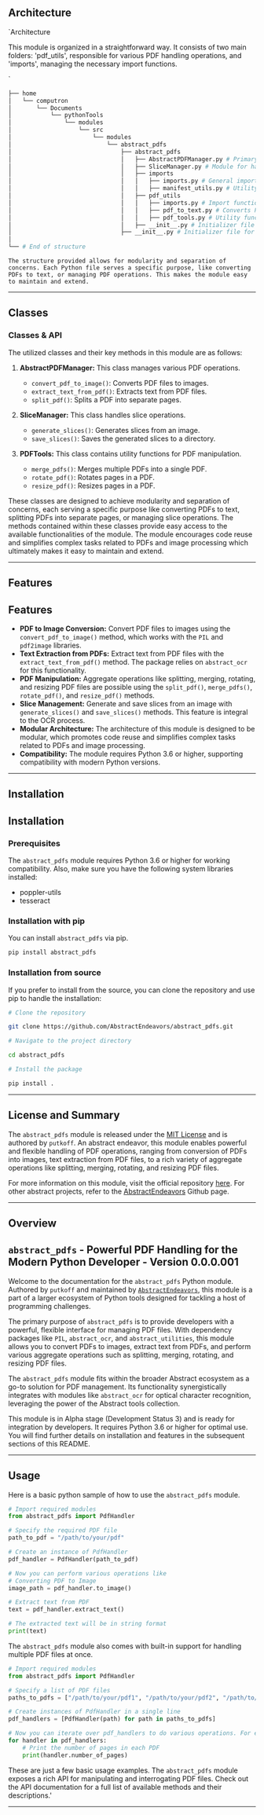 ## Architecture

`Architecture

This module is organized in a straightforward way. It consists of two main folders: 'pdf_utils', responsible for various PDF handling operations, and 'imports', managing the necessary import functions.

`
```bash
├── home
│   └── computron
│       └── Documents
│           └── pythonTools
│               └── modules
│                   └── src
│                       └── modules
│                           └── abstract_pdfs
│                               ├── abstract_pdfs
│                               │   ├── AbstractPDFManager.py # Primary module for managing PDF operations
│                               │   ├── SliceManager.py # Module for handling slice operations
│                               │   ├── imports
│                               │   │   ├── imports.py # General import functions used across the module
│                               │   │   ├── manifest_utils.py # Utility functions for manifest handling
│                               │   ├── pdf_utils
│                               │   │   ├── imports.py # Import functions for PDF utilities
│                               │   │   ├── pdf_to_text.py # Converts PDF files to text
│                               │   │   ├── pdf_tools.py # Utility functions for PDF manipulation
│                               │   ├── __init__.py # Initializer file for the abstract_pdfs module
│                               ├── __init__.py # Initializer file for the outer structure
│
└── # End of structure
```
`The structure provided allows for modularity and separation of concerns. Each Python file serves a specific purpose, like converting PDFs to text, or managing PDF operations. This makes the module easy to maintain and extend.`

---



## Classes

### Classes & API
The utilized classes and their key methods in this module are as follows:

1. **AbstractPDFManager:** This class manages various PDF operations.
   * `convert_pdf_to_image()`: Converts PDF files to images.
   * `extract_text_from_pdf()`: Extracts text from PDF files.
   * `split_pdf()`: Splits a PDF into separate pages.

2. **SliceManager:** This class handles slice operations.
   * `generate_slices()`: Generates slices from an image.
   * `save_slices()`: Saves the generated slices to a directory.

3. **PDFTools:** This class contains utility functions for PDF manipulation.
   * `merge_pdfs()`: Merges multiple PDFs into a single PDF.
   * `rotate_pdf()`: Rotates pages in a PDF.
   * `resize_pdf()`: Resizes pages in a PDF.

These classes are designed to achieve modularity and separation of concerns, each serving a specific purpose like converting PDFs to text, splitting PDFs into separate pages, or managing slice operations. The methods contained within these classes provide easy access to the available functionalities of the module. The module encourages code reuse and simplifies complex tasks related to PDFs and image processing which ultimately makes it easy to maintain and extend.

---



## Features

## Features

- **PDF to Image Conversion:** Convert PDF files to images using the `convert_pdf_to_image()` method, which works with the `PIL` and `pdf2image` libraries.
- **Text Extraction from PDFs:** Extract text from PDF files with the `extract_text_from_pdf()` method. The package relies on `abstract_ocr` for this functionality.
- **PDF Manipulation:** Aggregate operations like splitting, merging, rotating, and resizing PDF files are possible using the `split_pdf()`, `merge_pdfs()`, `rotate_pdf()`, and `resize_pdf()` methods.
- **Slice Management:** Generate and save slices from an image with `generate_slices()` and `save_slices()` methods. This feature is integral to the OCR process.
- **Modular Architecture:** The architecture of this module is designed to be modular, which promotes code reuse and simplifies complex tasks related to PDFs and image processing. 
- **Compatibility:** The module requires Python 3.6 or higher, supporting compatibility with modern Python versions.

---



## Installation

## Installation

### Prerequisites

The `abstract_pdfs` module requires Python 3.6 or higher for working compatibility. Also, make sure you have the following system libraries installed:

- poppler-utils
- tesseract

### Installation with pip

You can install `abstract_pdfs` via pip.

```bash
pip install abstract_pdfs
```

### Installation from source

If you prefer to install from the source, you can clone the repository and use pip to handle the installation:

```bash
# Clone the repository

git clone https://github.com/AbstractEndeavors/abstract_pdfs.git

# Navigate to the project directory

cd abstract_pdfs

# Install the package

pip install .
```

---




## License and Summary

The `abstract_pdfs` module is released under the [MIT License](https://opensource.org/licenses/MIT) and is authored by `putkoff`. An abstract endeavor, this module enables powerful and flexible handling of PDF operations, ranging from conversion of PDFs into images, text extraction from PDF files, to a rich variety of aggregate operations like splitting, merging, rotating, and resizing PDF files.

For more information on this module, visit the official repository [here](https://github.com/AbstractEndeavors/abstract_pdfs). For other abstract projects, refer to the [AbstractEndeavors](https://github.com/AbstractEndeavors) Github page.

---



## Overview

## `abstract_pdfs` - Powerful PDF Handling for the Modern Python Developer - Version 0.0.0.001

Welcome to the documentation for the `abstract_pdfs` Python module. Authored by `putkoff` and maintained by [`AbstractEndeavors`](https://github.com/AbstractEndeavors), this module is a part of a larger ecosystem of Python tools designed for tackling a host of programming challenges.

The primary purpose of `abstract_pdfs` is to provide developers with a powerful, flexible interface for managing PDF files. With dependency packages like `PIL`, `abstract_ocr`, and `abstract_utilities`, this module allows you to convert PDFs to images, extract text from PDFs, and perform various aggregate operations such as splitting, merging, rotating, and resizing PDF files.

The `abstract_pdfs` module fits within the broader Abstract ecosystem as a go-to solution for PDF management. Its functionality synergistically integrates with modules like `abstract_ocr` for optical character recognition, leveraging the power of the Abstract tools collection.

This module is in Alpha stage (Development Status 3) and is ready for integration by developers. It requires Python 3.6 or higher for optimal use. You will find further details on installation and features in the subsequent sections of this README.

---



## Usage

Here is a basic python sample of how to use the `abstract_pdfs` module.

``` python
# Import required modules
from abstract_pdfs import PdfHandler

# Specify the required PDF file
path_to_pdf = "/path/to/your/pdf"

# Create an instance of PdfHandler
pdf_handler = PdfHandler(path_to_pdf)

# Now you can perform various operations like
# Converting PDF to Image
image_path = pdf_handler.to_image()

# Extract text from PDF
text = pdf_handler.extract_text()

# The extracted text will be in string format
print(text)
```

The `abstract_pdfs` module also comes with built-in support for handling multiple PDF files at once.

```python
# Import required modules
from abstract_pdfs import PdfHandler

# Specify a list of PDF files
paths_to_pdfs = ["/path/to/your/pdf1", "/path/to/your/pdf2", "/path/to/your/pdf3"]

# Create instances of PdfHandler in a single line
pdf_handlers = [PdfHandler(path) for path in paths_to_pdfs]

# Now you can iterate over pdf_handlers to do various operations. For example:
for handler in pdf_handlers:
    # Print the number of pages in each PDF
    print(handler.number_of_pages)
```

These are just a few basic usage examples. The `abstract_pdfs` module exposes a rich API for manipulating and interrogating PDF files. Check out the API documentation for a full list of available methods and their descriptions.'

---


